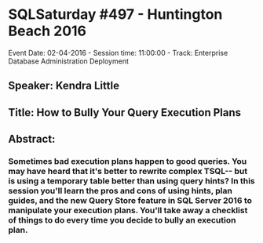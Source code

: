 # SQLSaturday #497 - Huntington Beach 2016
Event Date: 02-04-2016 - Session time: 11:00:00 - Track: Enterprise Database Administration  Deployment
## Speaker: Kendra Little
## Title: How to Bully Your Query Execution Plans
## Abstract:
### Sometimes bad execution plans happen to good queries. You may have heard that it's better to rewrite complex TSQL-- but is using a temporary table better than using query hints? In this session you'll learn the pros and cons of using hints, plan guides, and the new Query Store feature in SQL Server 2016 to manipulate your execution plans. You'll take away a checklist of things to do every time you decide to bully an execution plan.
